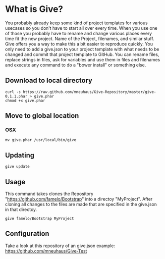 # What is Give?

You probably already keep some kind of project templates for various usecases
so you don't have to start all over every time. When you use one of those you
probably have to rename and change various places every time fit the new project. Name of the Project, filenames, and similar stuff. Give offers you a
way to make this a bit easier to reproduce quickly. You only need to add
a give.json to your project template with what needs to be changed and commit
that project template to GitHub. You can rename files, replace strings in files, ask for variables and use them in files and filenames and execute any
command to do a "bower install" or something else.

## Download to local directory
```
curl -s https://raw.github.com/mneuhaus/Give-Repository/master/give-0.1.1.phar > give.phar
chmod +x give.phar
```

## Move to global location

### OSX
```
mv give.phar /usr/local/bin/give
```

## Updating

```
give update
```

## Usage

This command takes clones the Repository "https://github.com/famelo/Bootstrap"
into a directoy "MyProject". After cloning all changes to the files are made
that are specified in the give.json in that directoy.

```
give famelo/Bootstrap MyProject
```

## Configuration
Take a look at this repository of an give.json example: https://github.com/mneuhaus/Give-Test